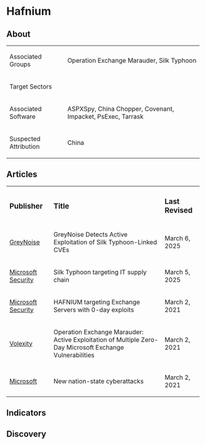 # Hafnium

## About
<table>
  <tr>
    <td>
      <p>Associated Groups</p>
    </td>
    <td>
      <p>Operation Exchange Marauder, Silk Typhoon</p>
    </td>
  </tr>
  <tr>
    <td>
      <p>Target Sectors</p>
    </td>
    <td>
      <p></p>
    </td>
  </tr>
  <tr>
    <td>
      <p>Associated Software</p>
    </td>
    <td>
      <p>ASPXSpy, China Chopper, Covenant, Impacket, PsExec, Tarrask</p>
    </td>
  </tr>
  <tr>
    <td>
      <p>Suspected Attribution</p>
    </td>
    <td>
      <p>China</p>
    </td>
  </tr>
</table>

## Articles
<table>
  <tr>
    <td>
      <h3>Publisher</h3>
    </td>
    <td>
      <h3>Title</h3>
    </td>
    <td>
      <h3>Last Revised</h3>
    </td>
  </tr>
  <tr>
    <td>
      <a href="https://www.greynoise.io/blog/active-exploitation-silk-typhoon-linked-cves">GreyNoise</a>
    </td>
    <td>
      <p>GreyNoise Detects Active Exploitation of Silk Typhoon-Linked CVEs</p>
    </td>
    <td>
      <p>March 6, 2025</p>
    </td>
  </tr>
  <tr>
    <td>
      <a href="https://www.microsoft.com/en-us/security/blog/2025/03/05/silk-typhoon-targeting-it-supply-chain/">Microsoft Security</a>
    </td>
    <td>
      <p>Silk Typhoon targeting IT supply chain</p>
    </td>
    <td>
      <p>March 5, 2025</p>
    </td>
  </tr>
  <tr>
    <td>
      <a href="https://www.microsoft.com/en-us/security/blog/2021/03/02/hafnium-targeting-exchange-servers/">Microsoft Security</a>
    </td>
    <td>
      <p>HAFNIUM targeting Exchange Servers with 0-day exploits</p>
    </td>
    <td>
      March 2, 2021
    </td>
  </tr>
  <tr>
    <td>
      <a href="https://www.volexity.com/blog/2021/03/02/active-exploitation-of-microsoft-exchange-zero-day-vulnerabilities/">Volexity</a>
    </td>
    <td>
      <p>Operation Exchange Marauder: Active Exploitation of Multiple Zero-Day Microsoft Exchange Vulnerabilities</p>
    </td>
    <td>
      <p>March 2, 2021</p>
    </td>
  </tr>
  <tr>
    <td>
      <a href="https://blogs.microsoft.com/on-the-issues/2021/03/02/new-nation-state-cyberattacks/">Microsoft</a>
    </td>
    <td>
      <p>New nation-state cyberattacks</p>
    </td>
    <td>
      <p>March 2, 2021</p>
    </td>
  </tr>
</table>

## Indicators

## Discovery

